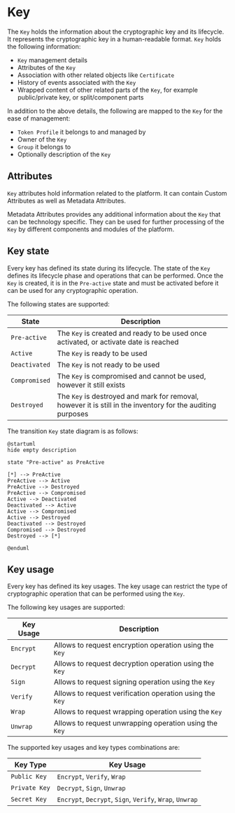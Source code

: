 # Key

The `Key` holds the information about the cryptographic key and its lifecycle. It represents the cryptographic key in a human-readable format. `Key` holds the following information:

- `Key` management details
- Attributes of the `Key`
- Association with other related objects like `Certificate`
- History of events associated with the `Key`
- Wrapped content of other related parts of the `Key`, for example public/private key, or split/component parts

In addition to the above details, the following are mapped to the `Key` for the ease of management:

- `Token Profile` it belongs to and managed by
- Owner of the `Key`
- `Group` it belongs to
- Optionally description of the `Key`

## Attributes

`Key` attributes hold information related to the platform. It can contain Custom Attributes as well as Metadata Attributes.

Metadata Attributes provides any additional information about the `Key` that can be technology specific.
They can be used for further processing of the `Key` by different components and modules of the platform.

## Key state

Every key has defined its state during its lifecycle. The state of the `Key` defines its lifecycle phase and operations that can be performed.
Once the `Key` is created, it is in the `Pre-active` state and must be activated before it can be used for any cryptographic operation.

The following states are supported:

| State         | Description                                                                                                 |
|---------------|-------------------------------------------------------------------------------------------------------------|
| `Pre-active`  | The `Key` is created and ready to be used once activated, or activate date is reached                       |
| `Active`      | The `Key` is ready to be used                                                                               |
| `Deactivated` | The `Key` is not ready to be used                                                                           |
| `Compromised` | The `Key` is compromised and cannot be used, however it still exists                                        |
| `Destroyed`   | The `Key` is destroyed and mark for removal, however it is still in the inventory for the auditing purposes |

The transition `Key` state diagram is as follows:

```plantuml
@startuml
hide empty description

state "Pre-active" as PreActive

[*] --> PreActive
PreActive --> Active
PreActive --> Destroyed
PreActive --> Compromised
Active --> Deactivated
Deactivated --> Active
Active --> Compromised
Active --> Destroyed
Deactivated --> Destroyed
Compromised --> Destroyed
Destroyed --> [*]

@enduml
```

## Key usage

Every key has defined its key usages. The key usage can restrict the type of cryptographic operation that can be performed using the `Key`.

The following key usages are supported:

| Key Usage | Description                                              |
|-----------|----------------------------------------------------------|
| `Encrypt` | Allows to request encryption operation using the `Key`   |
| `Decrypt` | Allows to request decryption operation using the `Key`   |
| `Sign`    | Allows to request signing operation using the `Key`      |
| `Verify`  | Allows to request verification operation using the `Key` |
| `Wrap`    | Allows to request wrapping operation using the `Key`     |
| `Unwrap`  | Allows to request unwrapping operation using the `Key`   |

The supported key usages and key types combinations are:

| Key Type      | Key Usage                                                |
|---------------|----------------------------------------------------------|
| `Public Key`  | `Encrypt`, `Verify`, `Wrap`                              |
| `Private Key` | `Decrypt`, `Sign`, `Unwrap`                              |
| `Secret Key`  | `Encrypt`, `Decrypt`, `Sign`, `Verify`, `Wrap`, `Unwrap` |